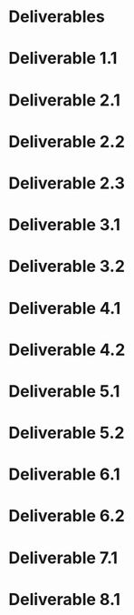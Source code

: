 # Deliverables

# Deliverable 1.1

# Deliverable 2.1

# Deliverable 2.2

# Deliverable 2.3

# Deliverable 3.1

# Deliverable 3.2

# Deliverable 4.1

# Deliverable 4.2

# Deliverable 5.1

# Deliverable 5.2

# Deliverable 6.1

# Deliverable 6.2

# Deliverable 7.1

# Deliverable 8.1
